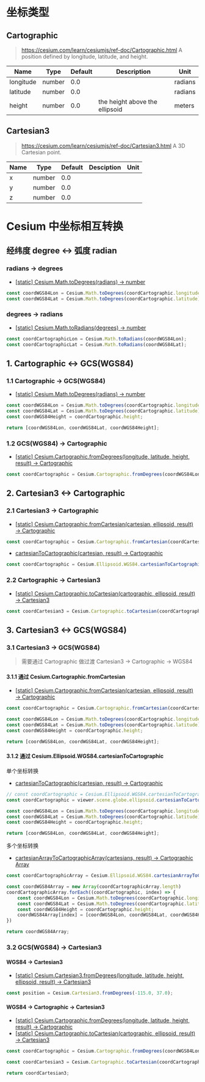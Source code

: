 # 坐标类型

## Cartographic
> https://cesium.com/learn/cesiumjs/ref-doc/Cartographic.html
> A position defined by longitude, latitude, and height.

| Name      | Type   | Default | Description                    | Unit    |
| --------- | ------ | ------- | ------------------------------ | ------- |
| longitude | number | 0.0     |                                | radians |
| latitude  | number | 0.0     |                                | radians |
| height    | number | 0.0     | the height above the ellipsoid | meters  | 


## Cartesian3
> https://cesium.com/learn/cesiumjs/ref-doc/Cartesian3.html
> A 3D Cartesian point.

| Name | Type   | Default | Desciption | Unit |
| ---- | ------ | ------- | ---------- | ---- |
| x    | number | 0.0     |            |      |
| y    | number | 0.0     |            |      |
| z    | number | 0.0     |            |      | 


# Cesium 中坐标相互转换


## 经纬度 degree <-> 弧度 radian

### radians -> degrees
- [[static] Cesium.Math.toDegrees(radians) → number](https://cesium.com/learn/cesiumjs/ref-doc/Math.html#.toDegrees) 
```js
const coordWGS84Lon = Cesium.Math.toDegrees(coordCartographic.longitude);
const coordWGS84Lat = Cesium.Math.toDegrees(coordCartographic.latitude);
```

### degrees -> radians
- [[static] Cesium.Math.toRadians(degrees) → number](https://cesium.com/learn/cesiumjs/ref-doc/Math.html#.toRadians) 
```js
const coordCartographicLon = Cesium.Math.toRadians(coordWGS84Lon);
const coordCartographicLat = Cesium.Math.toRadians(coordWGS84Lat);
```


## 1. Cartographic <-> GCS(WGS84)

### 1.1 Cartographic -> GCS(WGS84)
- [[static] Cesium.Math.toDegrees(radians) → number](https://cesium.com/learn/cesiumjs/ref-doc/Math.html#.toDegrees) 
```js
const coordWGS84Lon = Cesium.Math.toDegrees(coordCartographic.longitude);
const coordWGS84Lat = Cesium.Math.toDegrees(coordCartographic.latitude);
const coordWGS84Height = coordCartographic.height;

return [coordWGS84Lon, coordWGS84Lat, coordWGS84Height];
```


### 1.2 GCS(WGS84) -> Cartographic
- [[static] Cesium.Cartographic.fromDegrees(longitude, latitude, height, result) → Cartographic](https://cesium.com/learn/cesiumjs/ref-doc/Cartographic.html#.fromDegrees) 
```js
const coordCartographic = Cesium.Cartographic.fromDegrees(coordWGS84Lon, coordWGS84Lat, coordWGS84Height, resultCartographic);
```


## 2. Cartesian3 <-> Cartographic

### 2.1 Cartesian3 -> Cartographic
- [[static] Cesium.Cartographic.fromCartesian(cartesian, ellipsoid, result) → Cartographic](https://cesium.com/learn/cesiumjs/ref-doc/Cartographic.html#.fromCartesian) 
```js
const coordCartographic = Cesium.Cartographic.fromCartesian(coordCartesian3);
```

- [cartesianToCartographic(cartesian, result) → Cartographic](https://cesium.com/learn/cesiumjs/ref-doc/Ellipsoid.html?classFilter=Ellipsoid#cartesianToCartographic) 
```js
const coordCartographic = Cesium.Ellipsoid.WGS84.cartesianToCartographic(coordCartesian3);
```

### 2.2 Cartographic -> Cartesian3
- [[static] Cesium.Cartographic.toCartesian(cartographic, ellipsoid, result) → Cartesian3](https://cesium.com/learn/cesiumjs/ref-doc/Cartographic.html#.toCartesian) 
```js
const coordCartesian3 = Cesium.Cartographic.toCartesian(coordCartographic);
```


## 3. Cartesian3 <-> GCS(WGS84)
### 3.1 Cartesian3 -> GCS(WGS84)

> 需要通过 Cartographic 做过渡
> Cartesian3 -> Cartographic -> WGS84


#### 3.1.1 通过 Cesium.Cartographic.fromCartesian
- [[static] Cesium.Cartographic.fromCartesian(cartesian, ellipsoid, result) → Cartographic](https://cesium.com/learn/cesiumjs/ref-doc/Cartographic.html#.fromCartesian) 
```js
const coordCartographic = Cesium.Cartographic.fromCartesian(coordCartesian3);

const coordWGS84Lon = Cesium.Math.toDegrees(coordCartographic.longitude);
const coordWGS84Lat = Cesium.Math.toDegrees(coordCartographic.latitude);
const coordWGS84Height = coordCartographic.height;

return [coordWGS84Lon, coordWGS84Lat, coordWGS84Height];
```


#### 3.1.2 通过 Cesium.Ellipsoid.WGS84.cartesianToCartographic

单个坐标转换
- [cartesianToCartographic(cartesian, result) → Cartographic](https://cesium.com/learn/cesiumjs/ref-doc/Ellipsoid.html?classFilter=Ellipsoid#cartesianToCartographic) 
```js
// const coordCartographic = Cesium.Ellipsoid.WGS84.cartesianToCartographic(coordCartesian3);
const coordCartographic = viewer.scene.globe.ellipsoid.cartesianToCartographic(coordCartesian3); // 这个更好，采用当前椭球体

const coordWGS84Lon = Cesium.Math.toDegrees(coordCartographic.longitude);
const coordWGS84Lat = Cesium.Math.toDegrees(coordCartographic.latitude);
const coordWGS84Height = coordCartographic.height;

return [coordWGS84Lon, coordWGS84Lat, coordWGS84Height];
```

多个坐标转换
- [cartesianArrayToCartographicArray(cartesians, result) → Cartographic Array](https://cesium.com/learn/cesiumjs/ref-doc/Ellipsoid.html?classFilter=Ellipsoid#cartesianArrayToCartographicArray) 
```js
const coordCartographicArray = Cesium.Ellipsoid.WGS84.cartesianArrayToCartographicArray(coordCartesian3Array);

const coordWGS84Array = new Array(coordCartographicArray.length)
coordCartographicArray.forEach((coordCartographic, index) => {
	const coordWGS84Lon = Cesium.Math.toDegrees(coordCartographic.longitude);
	const coordWGS84Lat = Cesium.Math.toDegrees(coordCartographic.latitude);
	const coordWGS84Height = coordCartographic.height;
	coordWGS84Array[index] = [coordWGS84Lon, coordWGS84Lat, coordWGS84Height];
})

return coordWGS84Array;
```


### 3.2 GCS(WGS84) -> Cartesian3


#### WGS84 -> Cartesian3
- [[static] Cesium.Cartesian3.fromDegrees(longitude, latitude, height, ellipsoid, result) → Cartesian3](https://cesium.com/learn/cesiumjs/ref-doc/Cartesian3.html#.fromDegrees) 
```javascript
const position = Cesium.Cartesian3.fromDegrees(-115.0, 37.0);
```



#### WGS84 -> Cartographic -> Cartesian3
- [[static] Cesium.Cartographic.fromDegrees(longitude, latitude, height, result) → Cartographic](https://cesium.com/learn/cesiumjs/ref-doc/Cartographic.html#.fromDegrees) 
- [[static] Cesium.Cartographic.toCartesian(cartographic, ellipsoid, result) → Cartesian3](https://cesium.com/learn/cesiumjs/ref-doc/Cartographic.html#.toCartesian) 
```js
const coordCartographic = Cesium.Cartographic.fromDegrees(coordWGS84Lon, coordWGS84Lat, coordWGS84Height);

const coordCartesian3 = Cesium.Cartographic.toCartesian(coordCartographic);

return coordCartesian3;
```
